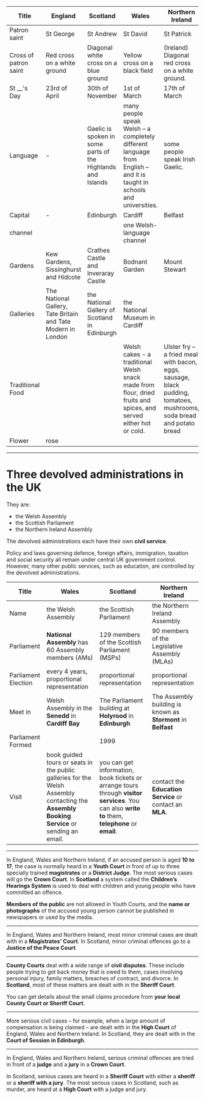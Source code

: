 |Title|England|Scotland|Wales|Northern Ireland|
|---|---|---|---|---|
|Patron saint|St George|St Andrew|St David|St Patrick|
|Cross of patron saint|Red cross on a white ground|Diagonal white cross on a blue ground|Yellow cross on a black field|(Ireland) Diagonal red cross on a white ground.|
|St __'s Day|23rd of April|30th of November|1st of March|17th of March|
|Language| - |Gaelic is spoken in some parts of the Highlands and Islands|many people speak Welsh – a completely different language from English – and it is taught in schools and universities.|some people speak Irish Gaelic.|
|Capital| - |Edinburgh|Cardiff|Belfast|
|channel|||one Welsh-language channel|
|Gardens|Kew Gardens, Sissinghurst and Hidcote|Crathes Castle and Inveraray Castle|Bodnant Garden|Mount Stewart|
|Galleries|The National Gallery, Tate Britain and Tate Modern in London|the National Gallery of Scotland in Edinburgh| the National Museum in Cardiff||
|Traditional Food|||Welsh cakes - a traditional Welsh snack made from flour, dried fruits and spices, and served either hot or cold.|Ulster fry – a fried meal with bacon, eggs, sausage, black pudding, tomatoes, mushrooms, soda bread and potato bread|
|Flower|rose|||

---

# Three devolved administrations in the UK

They are:
- the Welsh Assembly
- the Scottish Parliament
- the Northern Ireland Assembly

The devolved administrations each have their own **civil service**.

Policy and laws governing defence, foreign affairs, immigration, taxation and social security all remain under central UK government control. However, many other public services, such as education, are controlled by the devolved administrations.

|Title|Wales|Scotland|Northern Ireland|
|---|---|---|---|
|Name|the Welsh Assembly|the Scottish Parliament|the Northern Ireland Assembly|
|Parliament|**National Assembly** has 60 Assembly members (AMs)|129 members of the Scottish Parliament (MSPs)|90 members of the Legislative Assembly (MLAs)|
|Parliament Election|every 4 years, proportional representation|proportional representation|proportional representation|
|Meet in|Welsh Assembly in the **Senedd** in **Cardiff Bay**|The Parliament building at **Holyrood** in **Edinburgh**|The Assembly building is known as **Stormont** in **Belfast**|
|Parliament Formed||1999|
|Visit|book guided tours or seats in the public galleries for the Welsh Assembly contacting the **Assembly Booking Service** or sending an email.|you can get information, book tickets or arrange tours through **visitor services**. You can also **write to** them, **telephone** or **email**.|contact the **Education Service** or contact an **MLA**.|

---

In England, Wales and Northern Ireland, if an accused person is aged **10 to 17**, the case is normally heard in a **Youth Court** in front of up to three specially trained **magistrates** or a **District Judge**. The most serious cases will go the **Crown Court**. In **Scotland** a system called the **Children’s Hearings System** is used to deal with children and young people who have committed an offence.

**Members of the public** are not allowed in Youth Courts, and the **name or photographs** of the accused young person cannot be published in newspapers or used by the media.

---

In England, Wales and Northern Ireland, most minor criminal cases are dealt with in a **Magistrates’ Court**. In Scotland, minor criminal offences go to a **Justice of the Peace Court**.

---

**County Courts** deal with a wide range of **civil disputes**. These include people trying to get back money that is owed to them, cases involving personal injury, family matters, breaches of contract, and divorce. In **Scotland**, most of these matters are dealt with in the **Sheriff Court**.

You can get details about the small claims procedure from **your local County Court or Sheriff Court**.

---

More serious civil cases – for example, when a large amount of compensation is being claimed – are dealt with in the **High Court** of England, Wales and Northern Ireland. In Scotland, they are dealt with in the **Court of Session in Edinburgh**.

---

In England, Wales and Northern Ireland, serious criminal offences are tried in front of a **judge** and a **jury** in a **Crown Court**.

In Scotland, serious cases are heard in a **Sheriff Court** with either a **sheriff** or a **sheriff with a jury**. The most serious cases in Scotland, such as murder, are heard at a **High Court** with a judge and jury.
